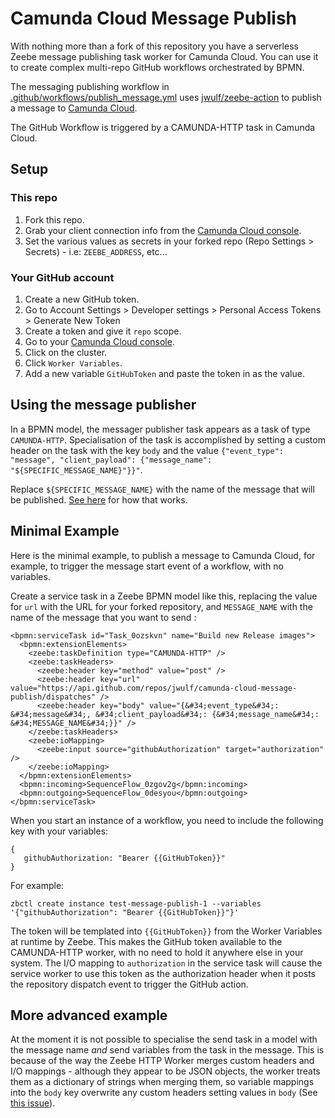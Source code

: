 # Camunda Cloud Message Publish

With nothing more than a fork of this repository you have a serverless Zeebe message publishing task worker for Camunda Cloud. You can use it to create complex multi-repo GitHub workflows orchestrated by BPMN.

The messaging publishing workflow in [.github/workflows/publish_message.yml](.github/workflows/publish_message.yml) uses [jwulf/zeebe-action](https://github.com/jwulf/zeebe-action) to publish a message to [Camunda Cloud](https://camunda.io).

The GitHub Workflow is triggered by a CAMUNDA-HTTP task in Camunda Cloud.

## Setup

### This repo

1. Fork this repo.
2. Grab your client connection info from the [Camunda Cloud console](https://console.cloud.camunda.io/).
3. Set the various values as secrets in your forked repo (Repo Settings > Secrets) - i.e: `ZEEBE_ADDRESS`, etc...

### Your GitHub account

1. Create a new GitHub token.
  1. Go to Account Settings > Developer settings > Personal Access Tokens > Generate New Token
  2. Create a token and give it `repo` scope.
2. Go to your [Camunda Cloud console](https://console.cloud.camunda.io/).
3. Click on the cluster.
4. Click `Worker Variables`.
5. Add a new variable `GitHubToken` and paste the token in as the value.

## Using the message publisher

In a BPMN model, the messager publisher task appears as a task of type `CAMUNDA-HTTP`. Specialisation of the task is accomplished by setting a custom header on the task with the key `body` and the value `{"event_type": "message", "client_payload": {"message_name": "${SPECIFIC_MESSAGE_NAME}"}}"`. 

Replace `${SPECIFIC_MESSAGE_NAME}` with the name of the message that will be published. [See here](https://github.com/zeebe-io/zeebe-http-worker/issues/45#issuecomment-577532830) for how that works.

## Minimal Example

Here is the minimal example, to publish a message to Camunda Cloud, for example, to trigger the message start event of a workflow, with no variables.

Create a service task in a Zeebe BPMN model like this, replacing the value for `url` with the URL for your forked repository, and `MESSAGE_NAME` with the name of the message that you want to send :

```
<bpmn:serviceTask id="Task_0ozskvn" name="Build new Release images">
  <bpmn:extensionElements>
    <zeebe:taskDefinition type="CAMUNDA-HTTP" />
    <zeebe:taskHeaders>
      <zeebe:header key="method" value="post" />
      <zeebe:header key="url" value="https://api.github.com/repos/jwulf/camunda-cloud-message-publish/dispatches" />
      <zeebe:header key="body" value="{&#34;event_type&#34;: &#34;message&#34;, &#34;client_payload&#34;: {&#34;message_name&#34;: &#34;MESSAGE_NAME&#34;}}" />
    </zeebe:taskHeaders>
    <zeebe:ioMapping>
      <zeebe:input source="githubAuthorization" target="authorization" />
    </zeebe:ioMapping>
  </bpmn:extensionElements>
  <bpmn:incoming>SequenceFlow_0zgov2g</bpmn:incoming>
  <bpmn:outgoing>SequenceFlow_0desyou</bpmn:outgoing>
</bpmn:serviceTask>
```

When you start an instance of a workflow, you need to include the following key with your variables:

```
{
   githubAuthorization: "Bearer {{GitHubToken}}"
}
```

For example:

```
zbctl create instance test-message-publish-1 --variables '{"githubAuthorization": "Bearer {{GitHubToken}}"}'
```

The token will be templated into `{{GitHubToken}}` from the Worker Variables at runtime by Zeebe. This makes the GitHub token available to the CAMUNDA-HTTP worker, with no need to hold it anywhere else in your system.  The I/O mapping to `authorization` in the service task will cause the service worker to use this token as the authorization header when it  posts the repository dispatch event to trigger the GitHub action.

## More advanced example

At the moment it is not possible to specialise the send task in a model with the message name _and_ send variables from the task in the message. This is because of the way the Zeebe HTTP Worker merges custom headers and I/O mappings - although they appear to be JSON objects, the worker treats them as a dictionary of strings when merging them, so variable mappings into the `body` key overwrite any custom headers setting values in `body` (See [this issue](https://github.com/zeebe-io/zeebe-http-worker/issues/47)). 
